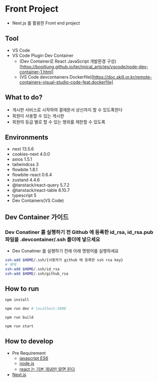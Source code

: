 # Front Project

- Next.js 를 활용한 Front end project

## Tool

- VS Code
- VS Code Plugin Dev Container
  - (Dev Container로 React JavaScript 개발환경 구성)[https://booiljung.github.io/technical_articles/vscode/node-dev-container-1.html]
  - (VS Code devcontainers Dockerfile)[https://doc.skill.or.kr/remote-containers-visual-studio-code-feat.dockerfile]

## What to do?

- 게시판 서비스로 시작하여 결재문서 상신까지 할 수 있도록한다
- 회원이 사용할 수 있는 게시판
- 회원의 등급 별로 할 수 있는 행위를 제한할 수 있도록

## Environments

- next 13.5.6
- cookies-next 4.0.0
- axios 1.5.1
- tailwindcss 3
- flowbite 1.8.1
- flowbite-react 0.6.4
- zustand 4.4.6
- @tanstack/react-query 5.7.2
- @tanstack/react-table 8.10.7
- typescript 5
- Dev Containers(VS Code)

## Dev Container 가이드

### Dev Conatiner 를 실행하기 전 Github 에 등록한 id_rsa, id_rsa.pub 파일을 .devcontainer/.ssh 폴더에 넣으세요

- Dev Conatiner 를 실행하기 전에 아래 명령어를 실행하세요

```bash
ssh-add $HOME/.ssh/{사용자가 github 에 등록한 ssh rsa key}
# 예제
ssh-add $HOME/.ssh/id_rsa
ssh-add $HOME/.ssh/github_rsa
```

## How to run

```bash
npm install

npm run dev # localhost:3000

npm run build

npm run start
```

## How to develop

- Pre Requirement
  - [javascript ES6](https://velog.io/@kim_unknown_/JavaScript-ES6)
  - [node.js](https://velog.io/@hanblueblue/Node.js-Basic)
  - [react 는 기본 개념만 알면 된다](https://velog.io/@kim-jaemin420/React-%EA%B8%B0%EB%B3%B8-%EA%B0%9C%EB%85%90)
- [Next.js](https://nextjs.org/docs)

